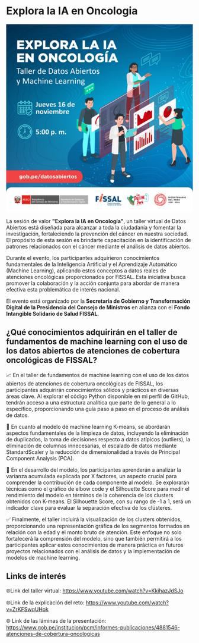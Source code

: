 # **Explora la IA en Oncologia**

![Logo](./src/logo.jpg)

La sesión de valor **"Explora la IA en Oncología"**, un taller virtual de Datos Abiertos está diseñada para alcanzar a toda la ciudadanía y fomentar la investigación, fortaleciendo la prevención del cáncer en nuestra sociedad. El propósito de esta sesión es brindarte capacitación en la identificación de patrones relacionados con el cáncer mediante el análisis de datos abiertos.

Durante el evento, los participantes adquirieron conocimientos fundamentales de la Inteligencia Artificial y el Aprendizaje Automático (Machine Learning), aplicando estos conceptos a datos reales de atenciones oncológicas proporcionados por FISSAL. Esta iniciativa busca promover la colaboración y la acción conjunta para abordar de manera efectiva esta problemática de interés nacional.

El evento está organizado por la **Secretaría de Gobierno y Transformación Digital de la Presidencia del Consejo de Ministros** en alianza con el **Fondo Intangible Solidario de Salud FISSAL**.


## **¿Qué conocimientos adquirirán en el taller de fundamentos de machine learning con el uso de los datos abiertos de atenciones de cobertura oncológicas de FISSAL?**

📈 En el taller de fundamentos de machine learning con el uso de los datos abiertos de atenciones de cobertura oncológicas de FISSAL, los participantes adquirirán conocimientos sólidos y prácticos en diversas áreas clave. Al explorar el código Python disponible en mi perfil de GitHub, tendrán acceso a una estructura analítica que parte de lo general a lo específico, proporcionando una guía paso a paso en el proceso de análisis de datos.

💯 En cuanto al modelo de machine learning K-means, se abordarán aspectos fundamentales de la limpieza de datos, incluyendo la eliminación de duplicados, la toma de decisiones respecto a datos atípicos (outliers), la eliminación de columnas innecesarias, el escalado de datos mediante StandardScaler y la reducción de dimensionalidad a través de Principal Component Analysis (PCA).

🚀 En el desarrollo del modelo, los participantes aprenderán a analizar la varianza acumulada explicada por X factores, un aspecto crucial para comprender la contribución de cada componente al modelo. Se explorarán técnicas como el gráfico de elbow code y el Silhouette Score para medir el rendimiento del modelo en términos de la coherencia de los clusters obtenidos con K-means. El Silhouette Score, con su rango de -1 a 1, será un indicador clave para evaluar la separación efectiva de los clústeres.

✅ Finalmente, el taller incluirá la visualización de los clusters obtenidos, proporcionando una representación gráfica de los segmentos formados en relación con la edad y el monto bruto de atención. Este enfoque no solo fortalecerá la comprensión del modelo, sino que también permitirá a los participantes aplicar estos conocimientos de manera práctica en futuros proyectos relacionados con el análisis de datos y la implementación de modelos de machine learning.


## **Links de interés**
🌐Link del taller virtual: https://www.youtube.com/watch?v=KkihazJdSJo

🌐Link de la explicación del reto: https://www.youtube.com/watch?v=ZrKFSwqUHok

🌐 Link de las láminas de la presentación: https://www.gob.pe/institucion/pcm/informes-publicaciones/4881546-atenciones-de-cobertura-oncologicas